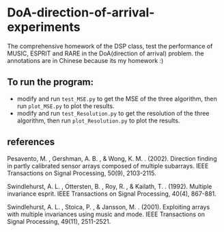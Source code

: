 # DoA-direction-of-arrival-experiments
The comprehensive homework of the DSP class, test the performance of MUSIC, ESPRIT and RARE in the DoA(direction of arrival) problem.
the annotations are in Chinese because its my homework :)

## To run the program:
* modify and run `test_MSE.py` to get the MSE of the three algorithm, then run `plot_MSE.py` to plot the results.
* modify and run `test_Resolution.py` to get the resolution of the three algorithm, then run `plot_Resolution.py` to plot the results.

## references
Pesavento, M. , Gershman, A. B. , & Wong, K. M. . (2002). Direction finding in partly calibrated sensor arrays composed of multiple subarrays. IEEE Transactions on Signal Processing, 50(9), 2103-2115.

Swindlehurst, A. L. , Ottersten, B. , Roy, R. , & Kailath, T. . (1992). Multiple invariance esprit. IEEE Transactions on Signal Processing, 40(4), 867-881.

Swindlehurst, A. L. , Stoica, P. , & Jansson, M. . (2001). Exploiting arrays with multiple invariances using music and mode. IEEE Transactions on Signal Processing, 49(11), 2511-2521.

